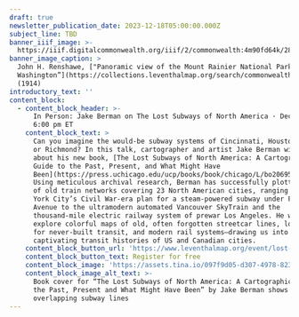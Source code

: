 ```yaml
---
draft: true
newsletter_publication_date: 2023-12-18T05:00:00.000Z
subject_line: TBD
banner_iiif_image: >-
  https://iiif.digitalcommonwealth.org/iiif/2/commonwealth:4m90fd64k/289,1321,3532,1331/1200,/0/default.jpg
banner_image_caption: >
  John H. Renshawe, ["Panoramic view of the Mount Rainier National Park,
  Washington”](https://collections.leventhalmap.org/search/commonwealth:4m90fd639)
  (1914)
introductory_text: ''
content_block:
  - content_block_header: >-
      In Person: Jake Berman on The Lost Subways of North America · December 20,
      6:00 pm ET
    content_block_text: >
      Can you imagine the would-be subway systems of Cincinnati, Houston, Miami,
      or Richmond? In this talk, cartographer and artist Jake Berman will talk
      about his new book, [The Lost Subways of North America: A Cartographic
      Guide to the Past, Present, and What Might Have
      Been](https://press.uchicago.edu/ucp/books/book/chicago/L/bo206950010.html).
      Using meticulous archival research, Berman has successfully plotted maps
      of old train networks covering 23 North American cities, ranging from New
      York City’s Civil War-era plan for a steam-powered subway under Fifth
      Avenue to the ultramodern automated Vancouver SkyTrain and the
      thousand-mile electric railway system of prewar Los Angeles. He will
      explore colorful maps of old, often forgotten streetcar lines, lost ideas
      for never-built transit, and modern rail systems—drawing us into the
      captivating transit histories of US and Canadian cities.
    content_block_button_url: 'https://www.leventhalmap.org/event/lost-subways-jake-berman/'
    content_block_button_text: Register for free
    content_block_image: 'https://assets.tina.io/097f9d05-d307-4978-823b-d332ea55d27e/subwaycrop.jpg'
    content_block_image_alt_text: >-
      Book cover for “The Lost Subways of North America: A Cartographic Guide to
      the Past, Present and What Might Have Been” by Jake Berman shows colorful
      overlapping subway lines
---
```


